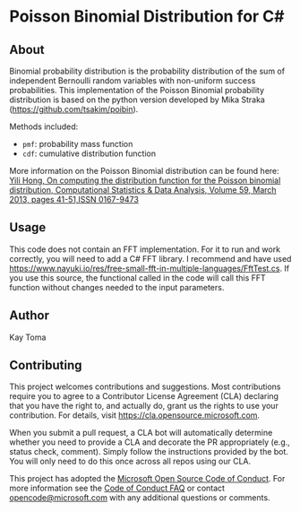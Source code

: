 
# Poisson Binomial Distribution for C#

## About

Binomial probability distribution is the probability distribution of the sum of independent Bernoulli random variables with
non-uniform success probabilities. This implementation of the Poisson Binomial probability distribution is based on the python version developed by Mika Straka (https://github.com/tsakim/poibin).

Methods included:
* `pmf`: probability mass function
* `cdf`: cumulative distribution function

More information on the Poisson Binomial distribution can be found here: [Yili Hong, On computing the distribution function for the Poisson binomial distribution, Computational Statistics & Data Analysis, Volume 59, March 2013, pages 41-51,ISSN 0167-9473](http://dx.doi.org/10.1016/j.csda.2012.10.006)

## Usage

This code does not contain an FFT implementation. For it to run and work correctly, you will need to add a C# FFT library. I recommend and have used https://www.nayuki.io/res/free-small-fft-in-multiple-languages/FftTest.cs. If you use this source, the functional called in the code will call this FFT function without changes needed to the input parameters.

## Author

Kay Toma

## Contributing

This project welcomes contributions and suggestions.  Most contributions require you to agree to a
Contributor License Agreement (CLA) declaring that you have the right to, and actually do, grant us
the rights to use your contribution. For details, visit https://cla.opensource.microsoft.com.

When you submit a pull request, a CLA bot will automatically determine whether you need to provide
a CLA and decorate the PR appropriately (e.g., status check, comment). Simply follow the instructions
provided by the bot. You will only need to do this once across all repos using our CLA.

This project has adopted the [Microsoft Open Source Code of Conduct](https://opensource.microsoft.com/codeofconduct/).
For more information see the [Code of Conduct FAQ](https://opensource.microsoft.com/codeofconduct/faq/) or
contact [opencode@microsoft.com](mailto:opencode@microsoft.com) with any additional questions or comments.
